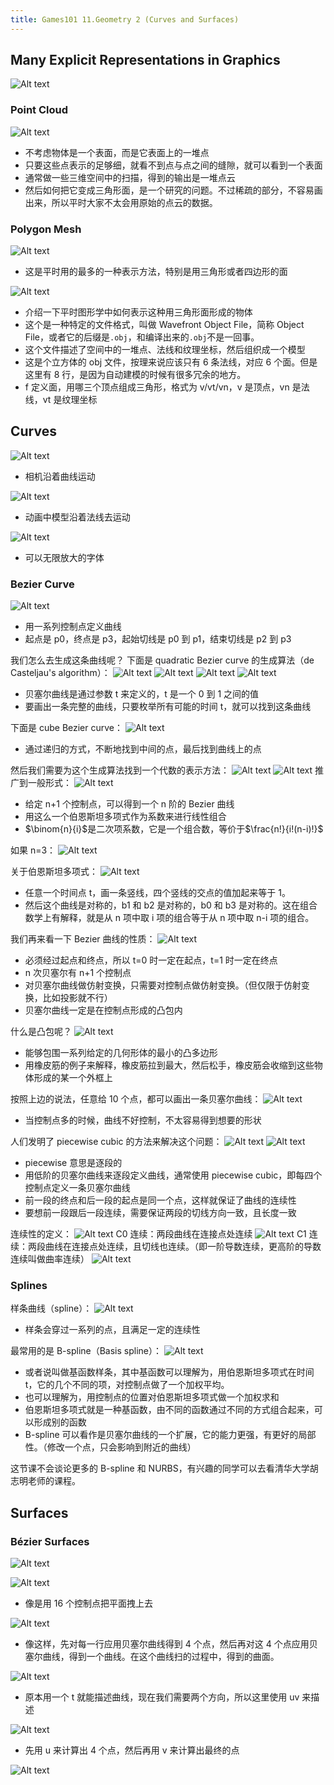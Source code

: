 ```yaml
---
title: Games101 11.Geometry 2 (Curves and Surfaces)
---
```


## Many Explicit Representations in Graphics

![Alt text](image.png)

### Point Cloud

![Alt text](image-1.png)

- 不考虑物体是一个表面，而是它表面上的一堆点
- 只要这些点表示的足够细，就看不到点与点之间的缝隙，就可以看到一个表面
- 通常做一些三维空间中的扫描，得到的输出是一堆点云
- 然后如何把它变成三角形面，是一个研究的问题。不过稀疏的部分，不容易画出来，所以平时大家不太会用原始的点云的数据。

### Polygon Mesh

![Alt text](image-2.png)

- 这是平时用的最多的一种表示方法，特别是用三角形或者四边形的面

![Alt text](image-3.png)

- 介绍一下平时图形学中如何表示这种用三角形面形成的物体
- 这个是一种特定的文件格式，叫做 Wavefront Object File，简称 Object File，或者它的后缀是`.obj`，和编译出来的`.obj`不是一回事。
- 这个文件描述了空间中的一堆点、法线和纹理坐标，然后组织成一个模型
- 这是个立方体的 obj 文件，按理来说应该只有 6 条法线，对应 6 个面。但是这里有 8 行，是因为自动建模的时候有很多冗余的地方。
- f 定义面，用哪三个顶点组成三角形，格式为 v/vt/vn，v 是顶点，vn 是法线，vt 是纹理坐标

## Curves

![Alt text](image-4.png)

- 相机沿着曲线运动

![Alt text](image-5.png)

- 动画中模型沿着法线去运动

![Alt text](image-6.png)

- 可以无限放大的字体

### Bezier Curve

![Alt text](image-7.png)

- 用一系列控制点定义曲线
- 起点是 p0，终点是 p3，起始切线是 p0 到 p1，结束切线是 p2 到 p3

我们怎么去生成这条曲线呢？
下面是 quadratic Bezier curve 的生成算法（de Casteljau's algorithm）：
![Alt text](image-8.png)
![Alt text](image-9.png)
![Alt text](image-11.png)
![Alt text](image-10.png)

- 贝塞尔曲线是通过参数 t 来定义的，t 是一个 0 到 1 之间的值
- 要画出一条完整的曲线，只要枚举所有可能的时间 t，就可以找到这条曲线

下面是 cube Bezier curve：
![Alt text](image-12.png)

- 通过递归的方式，不断地找到中间的点，最后找到曲线上的点

然后我们需要为这个生成算法找到一个代数的表示方法：
![Alt text](image-13.png)
![Alt text](image-14.png)
推广到一般形式：
![Alt text](image-15.png)

- 给定 n+1 个控制点，可以得到一个 n 阶的 Bezier 曲线
- 用这么一个伯恩斯坦多项式作为系数来进行线性组合
- $\binom{n}{i}$是二次项系数，它是一个组合数，等价于$\frac{n!}{i!(n-i)!}$

如果 n=3：
![Alt text](image-16.png)

关于伯恩斯坦多项式：
![Alt text](image-17.png)

- 任意一个时间点 t，画一条竖线，四个竖线的交点的值加起来等于 1。
- 然后这个曲线是对称的，b1 和 b2 是对称的，b0 和 b3 是对称的。这在组合数学上有解释，就是从 n 项中取 i 项的组合等于从 n 项中取 n-i 项的组合。

我们再来看一下 Bezier 曲线的性质：
![Alt text](image-18.png)

- 必须经过起点和终点，所以 t=0 时一定在起点，t=1 时一定在终点
- n 次贝塞尔有 n+1 个控制点
- 对贝塞尔曲线做仿射变换，只需要对控制点做仿射变换。（但仅限于仿射变换，比如投影就不行）
- 贝塞尔曲线一定是在控制点形成的凸包内

什么是凸包呢？
![Alt text](image-19.png)

- 能够包围一系列给定的几何形体的最小的凸多边形
- 用橡皮筋的例子来解释，橡皮筋拉到最大，然后松手，橡皮筋会收缩到这些物体形成的某一个外框上

按照上边的说法，任意给 10 个点，都可以画出一条贝塞尔曲线：
![Alt text](image-20.png)

- 当控制点多的时候，曲线不好控制，不太容易得到想要的形状

人们发明了 piecewise cubic 的方法来解决这个问题：
![Alt text](image-21.png)
![Alt text](image-22.png)

- piecewise 意思是逐段的
- 用低阶的贝塞尔曲线来逐段定义曲线，通常使用 piecewise cubic，即每四个控制点定义一条贝塞尔曲线
- 前一段的终点和后一段的起点是同一个点，这样就保证了曲线的连续性
- 要想前一段跟后一段连续，需要保证两段的切线方向一致，且长度一致

连续性的定义：
![Alt text](image-23.png)
C0 连续：两段曲线在连接点处连续
![Alt text](image-24.png)
C1 连续：两段曲线在连接点处连续，且切线也连续。（即一阶导数连续，更高阶的导数连续叫做曲率连续）
![Alt text](image-25.png)

### Splines

样条曲线（spline）：
![Alt text](image-26.png)

- 样条会穿过一系列的点，且满足一定的连续性

最常用的是 B-spline（Basis spline）：
![Alt text](image-27.png)

- 或者说叫做基函数样条，其中基函数可以理解为，用伯恩斯坦多项式在时间 t，它的几个不同的项，对控制点做了一个加权平均。
- 也可以理解为，用控制点的位置对伯恩斯坦多项式做一个加权求和
- 伯恩斯坦多项式就是一种基函数，由不同的函数通过不同的方式组合起来，可以形成别的函数
- B-spline 可以看作是贝塞尔曲线的一个扩展，它的能力更强，有更好的局部性。（修改一个点，只会影响到附近的曲线）

这节课不会谈论更多的 B-spline 和 NURBS，有兴趣的同学可以去看清华大学胡志明老师的课程。

## Surfaces

### Bézier Surfaces

![Alt text](image-28.png)

![Alt text](image-29.png)

- 像是用 16 个控制点把平面拽上去

![Alt text](image-30.png)

- 像这样，先对每一行应用贝塞尔曲线得到 4 个点，然后再对这 4 个点应用贝塞尔曲线，得到一个曲线。在这个曲线扫的过程中，得到的曲面。

![Alt text](image-31.png)

- 原本用一个 t 就能描述曲线，现在我们需要两个方向，所以这里使用 uv 来描述

![Alt text](image-32.png)

- 先用 u 来计算出 4 个点，然后再用 v 来计算出最终的点

![Alt text](image-33.png)
